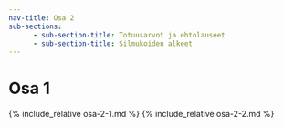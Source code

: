 ```yaml
---
nav-title: Osa 2
sub-sections:
      - sub-section-title: Totuusarvot ja ehtolauseet
      - sub-section-title: Silmukoiden alkeet
---
```

# Osa 1

{% include_relative osa-2-1.md %}
{% include_relative osa-2-2.md %}
